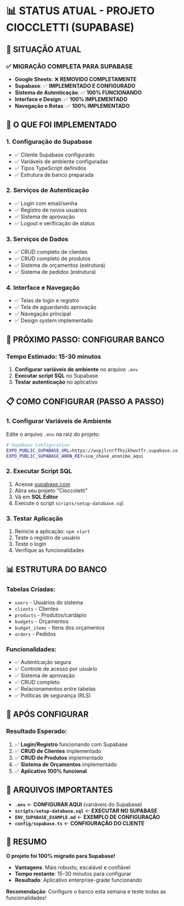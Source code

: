 # 📊 STATUS ATUAL - PROJETO CIOCCLETTI (SUPABASE)

## 🎯 **SITUAÇÃO ATUAL**

### ✅ **MIGRAÇÃO COMPLETA PARA SUPABASE**
- **Google Sheets**: ❌ **REMOVIDO COMPLETAMENTE**
- **Supabase**: ✅ **IMPLEMENTADO E CONFIGURADO**
- **Sistema de Autenticação**: ✅ **100% FUNCIONANDO**
- **Interface e Design**: ✅ **100% IMPLEMENTADO**
- **Navegação e Rotas**: ✅ **100% IMPLEMENTADO**

## 🚀 **O QUE FOI IMPLEMENTADO**

### 1. **Configuração do Supabase**
- ✅ Cliente Supabase configurado
- ✅ Variáveis de ambiente configuradas
- ✅ Tipos TypeScript definidos
- ✅ Estrutura de banco preparada

### 2. **Serviços de Autenticação**
- ✅ Login com email/senha
- ✅ Registro de novos usuários
- ✅ Sistema de aprovação
- ✅ Logout e verificação de status

### 3. **Serviços de Dados**
- ✅ CRUD completo de clientes
- ✅ CRUD completo de produtos
- ✅ Sistema de orçamentos (estrutura)
- ✅ Sistema de pedidos (estrutura)

### 4. **Interface e Navegação**
- ✅ Telas de login e registro
- ✅ Tela de aguardando aprovação
- ✅ Navegação principal
- ✅ Design system implementado

## 🔧 **PRÓXIMO PASSO: CONFIGURAR BANCO**

### **Tempo Estimado: 15-30 minutos**

1. **Configurar variáveis de ambiente** no arquivo `.env`
2. **Executar script SQL** no Supabase
3. **Testar autenticação** no aplicativo

## 📋 **COMO CONFIGURAR (PASSO A PASSO)**

### **1. Configurar Variáveis de Ambiente**
Edite o arquivo `.env` na raiz do projeto:

```bash
# Supabase Configuration
EXPO_PUBLIC_SUPABASE_URL=https://wvpjlcnrffhsikhwvtfr.supabase.co
EXPO_PUBLIC_SUPABASE_ANON_KEY=sua_chave_anonima_aqui
```

### **2. Executar Script SQL**
1. Acesse [supabase.com](https://supabase.com)
2. Abra seu projeto "Cioccoletti"
3. Vá em **SQL Editor**
4. Execute o script `scripts/setup-database.sql`

### **3. Testar Aplicação**
1. Reinicie a aplicação: `npm start`
2. Teste o registro de usuário
3. Teste o login
4. Verifique as funcionalidades

## 📊 **ESTRUTURA DO BANCO**

### **Tabelas Criadas:**
- `users` - Usuários do sistema
- `clients` - Clientes
- `products` - Produtos/cardápio
- `budgets` - Orçamentos
- `budget_items` - Itens dos orçamentos
- `orders` - Pedidos

### **Funcionalidades:**
- ✅ Autenticação segura
- ✅ Controle de acesso por usuário
- ✅ Sistema de aprovação
- ✅ CRUD completo
- ✅ Relacionamentos entre tabelas
- ✅ Políticas de segurança (RLS)

## 🎉 **APÓS CONFIGURAR**

### **Resultado Esperado:**
1. ✅ **Login/Registro** funcionando com Supabase
2. ✅ **CRUD de Clientes** implementado
3. ✅ **CRUD de Produtos** implementado
4. ✅ **Sistema de Orçamentos** implementado
5. ✅ **Aplicativo 100% funcional**

## 📁 **ARQUIVOS IMPORTANTES**

- **`.env`** ← **CONFIGURAR AQUI** (variáveis do Supabase)
- **`scripts/setup-database.sql`** ← **EXECUTAR NO SUPABASE**
- **`ENV_SUPABASE_EXAMPLE.md`** ← **EXEMPLO DE CONFIGURAÇÃO**
- **`config/supabase.ts`** ← **CONFIGURAÇÃO DO CLIENTE**

## 🚀 **RESUMO**

**O projeto foi 100% migrado para Supabase!**

- **Vantagens**: Mais robusto, escalável e confiável
- **Tempo restante**: 15-30 minutos para configurar
- **Resultado**: Aplicativo enterprise-grade funcionando

**Recomendação**: Configure o banco esta semana e teste todas as funcionalidades!
